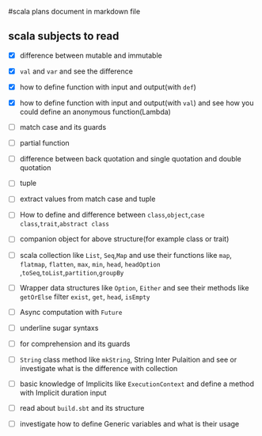 #scala plans document in markdown file
## scala subjects to read
- [x] difference between mutable and immutable
- [x] `val` and `var` and see the difference
- [X] how to define function with input and output(with `def`)
- [X] how to define function with input and output(with `val`) and see how you could define an anonymous function(Lambda)
- [ ] match case and its guards
- [ ] partial function
- [ ] difference between back quotation and single quotation and double quotation
- [ ] tuple
- [ ] extract values from match case and tuple 
- [ ] How to define and difference between `class`,`object`,`case class`,`trait`,`abstract class`
- [ ] companion object for above structure(for example class or trait)
- [ ] scala collection like `List`, `Seq`,`Map` and use their functions like `map`, `flatmap`, `flatten`, `max`, `min`, `head`, `headOption` ,`toSeq`,`toList`,`partition`,`groupBy`
- [ ] Wrapper data structures like `Option`, `Either` and see their methods like `getOrElse` filter `exist`, `get`, `head`, `isEmpty`  
- [ ] Async computation with `Future`
- [ ] underline sugar syntaxs
- [ ] for comprehension and its guards
- [ ] `String` class method like `mkString`, String Inter Pulaition and see or investigate what is the difference with collection
- [ ] basic knowledge of Implicits like `ExecutionContext` and define a method with Implicit duration input
- [ ] read about `build.sbt` and its structure
- [ ] investigate how to define Generic variables and what is their usage

